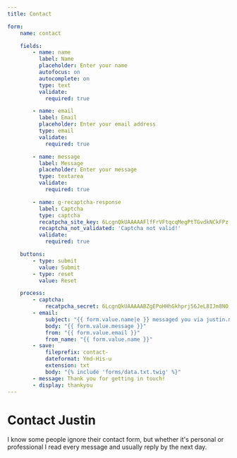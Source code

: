 ```yaml
---
title: Contact

form:
    name: contact

    fields:
        - name: name
          label: Name
          placeholder: Enter your name
          autofocus: on
          autocomplete: on
          type: text
          validate:
            required: true

        - name: email
          label: Email
          placeholder: Enter your email address
          type: email
          validate:
            required: true

        - name: message
          label: Message
          placeholder: Enter your message
          type: textarea
          validate:
            required: true

        - name: g-recaptcha-response
          label: Captcha
          type: captcha
          recatpcha_site_key: 6LcgnQkUAAAAAFlfFrVFtqcqMegPtTGvdkNCkFPz
          recaptcha_not_validated: 'Captcha not valid!'
          validate:
            required: true

    buttons:
        - type: submit
          value: Submit
        - type: reset
          value: Reset

    process:
        - captcha:
            recatpcha_secret: 6LcgnQkUAAAAABZgEPoHHhGkhprj56JeL8IJm8NO
        - email:
            subject: "{{ form.value.name|e }} messaged you via justin.mulwee.com"
            body: "{{ form.value.message }}"
            from: "{{ form.value.email }}"
            from_name: "{{ form.value.name }}"
        - save:
            fileprefix: contact-
            dateformat: Ymd-His-u
            extension: txt
            body: "{% include 'forms/data.txt.twig' %}"
        - message: Thank you for getting in touch!
        - display: thankyou
---
```


# Contact Justin

I know some people ignore their contact form, but whether it's personal or professional I read every message and usually reply by the next day.